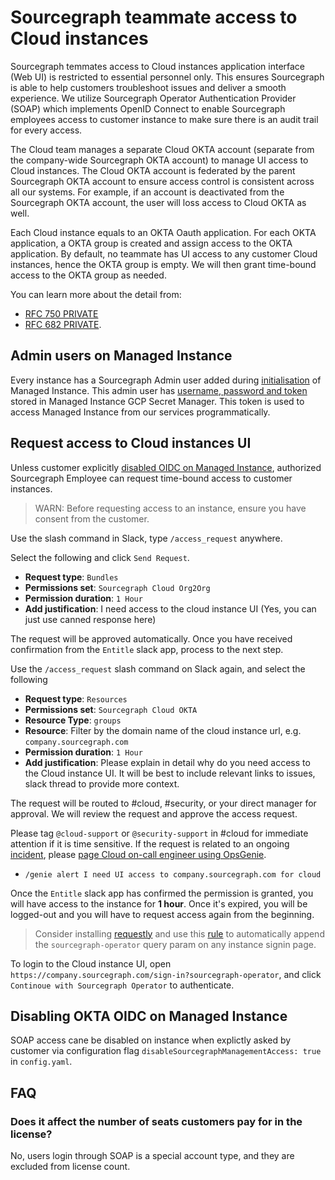 # Sourcegraph teammate access to Cloud instances

Sourcegraph temmates access to Cloud instances application interface (Web UI) is restricted to essential personnel only. This ensures Sourcegraph is able to help customers troubleshoot issues and deliver a smooth experience. We utilize Sourcegraph Operator Authentication Provider (SOAP) which implements OpenID Connect to enable Sourcegraph employees access to customer instance to make sure there is an audit trail for every access.

The Cloud team manages a separate Cloud OKTA account (separate from the company-wide Sourcegraph OKTA account) to manage UI access to Cloud instances. The Cloud OKTA account is federated by the parent Sourcegraph OKTA account to ensure access control is consistent across all our systems. For example, if an account is deactivated from the Sourcegraph OKTA account, the user will loss access to Cloud OKTA as well.

Each Cloud instance equals to an OKTA Oauth application. For each OKTA application, a OKTA group is created and assign access to the OKTA application. By default, no teammate has UI access to any customer Cloud instances, hence the OKTA group is empty. We will then grant time-bound access to the OKTA group as needed.

You can learn more about the detail from:

- [RFC 750 PRIVATE](https://docs.google.com/document/d/1Ia9sjW_KQ6BeJ28xJl3VvLIy7M9Ko7A1sBnTXkZ3W9o/edit#heading=h.trqab8y0kufp)
- [RFC 682 PRIVATE](https://docs.google.com/document/d/1Ot9o1emIjoegi7_OICXbcCqiGx-SebWvAtz_tp1E1wo/edit#heading=h.x2vmqaiitlnw).

## Admin users on Managed Instance

Every instance has a Sourcegraph Admin user added during [initialisation](https://github.com/sourcegraph/deploy-sourcegraph-managed/blob/7e9066e537b02feb6013585d443fc27514b71a71/util/cmd/mg_init_instance.go#L51) of Managed Instance. This admin user has [username, password and token](https://github.com/sourcegraph/deploy-sourcegraph-managed/blob/36db9bb65ec72ffa470752461b82c6999c00b969/util/pkg/config/config.go#L47) stored in Managed Instance GCP Secret Manager. This token is used to access Managed Instance from our services programmatically.

## Request access to Cloud instances UI

Unless customer explicitly [disabled OIDC on Managed Instance](#disabling-okta-oidc-on-managed-instance), authorized Sourcegraph Employee can request time-bound access to customer instances.

> WARN: Before requesting access to an instance, ensure you have consent from the customer.

Use the slash command in Slack, type `/access_request` anywhere.

Select the following and click `Send Request`.

- **Request type**: `Bundles`
- **Permissions set**: `Sourcegraph Cloud Org2Org`
- **Permission duration**: `1 Hour`
- **Add justification**: I need access to the cloud instance UI (Yes, you can just use canned response here)

The request will be approved automatically. Once you have received confirmation from the `Entitle` slack app, process to the next step.

Use the `/access_request` slash command on Slack again, and select the following

- **Request type**: `Resources`
- **Permissions set**: `Sourcegraph Cloud OKTA`
- **Resource Type**: `groups`
- **Resource**: Filter by the domain name of the cloud instance url, e.g. `company.sourcegraph.com`
- **Permission duration**: `1 Hour`
- **Add justification**: Please explain in detail why do you need access to the Cloud instance UI. It will be best to include relevant links to issues, slack thread to provide more context.

The request will be routed to #cloud, #security, or your direct manager for approval. We will review the request and approve the access request.

Please tag `@cloud-support` or `@security-support` in #cloud for immediate attention if it is time sensitive. If the request is related to an ongoing [incident](../../engineering/dev/process/incidents/index.md), please [page Cloud on-call engineer using OpsGenie](../../engineering/dev/process/incidents/index.md#incident-lead).

- `/genie alert I need UI access to company.sourcegraph.com for cloud`

Once the `Entitle` slack app has confirmed the permission is granted, you will have access to the instance for **1 hour**. Once it's expired, you will be logged-out and you will have to request access again from the beginning.

> Consider installing [requestly](https://requestly.io/) and use this [rule](https://app.requestly.io/rules/#sharedList/1670019946529-Michael-shared-list-12-2-2022) to automatically append the `sourcegraph-operator` query param on any instance signin page.

To login to the Cloud instance UI, open `https://company.sourcegraph.com/sign-in?sourcegraph-operator`, and click `Continoue with Sourcegraph Operator` to authenticate.

## Disabling OKTA OIDC on Managed Instance

SOAP access cane be disabled on instance when explictly asked by customer via configuration flag `disableSourcegraphManagementAccess: true` in `config.yaml`.

## FAQ

### Does it affect the number of seats customers pay for in the license?

No, users login through SOAP is a special account type, and they are excluded from license count.

